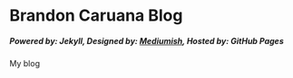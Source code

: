 # Brandon Caruana Blog
##### Powered by: Jekyll, Designed by: [Mediumish](https://github.com/wowthemesnet/mediumish-theme-jekyll/archive/master.zip), Hosted by: GitHub Pages

My blog



